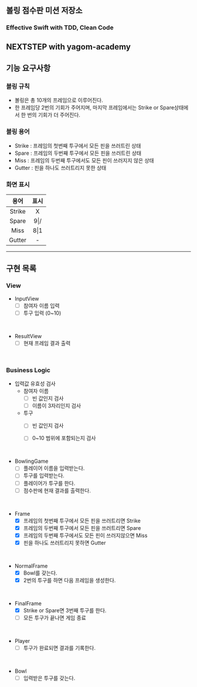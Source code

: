 ## 볼링 점수판 미션 저장소
### Effective Swift with TDD, Clean Code
NEXTSTEP with yagom-academy
---
## 기능 요구사항

### 볼링 규칙
- 볼링은 총 10개의 프레임으로 이루어진다.
- 한 프레임당 2번의 기회가 주어지며, 마지막 프레임에서는 Strike or Spare상태에서 한 번의 기회가 더 주어진다. 


### 볼링 용어
- Strike : 프레임의 첫번째 투구에서 모든 핀을 쓰러트린 상태
- Spare : 프레임의 두번째 투구에서 모든 핀을 쓰러트린 상태
- Miss : 프레임의 두번째 투구에서도 모든 핀이 쓰러지지 않은 상태
- Gutter : 핀을 하나도 쓰러트리지 못한 상태

### 화면 표시
| 용어 | 표시 |
|:---:|:---:|
| Strike | X |
| Spare | 9\|/ |
| Miss | 8\|1 |
| Gutter | - |


---

## 구현 목록
### View
- InputView
    - [ ] 참여자 이름 입력
    - [ ] 투구 입력 (0~10)

<br>

- ResultView
    - [ ] 현재 프레임 결과 출력

<br>

### Business Logic
 - 입력값 유효성 검사
    - 참여자 이름
        - [ ] 빈 값인지 검사
        - [ ] 이름이 3자리인지 검사

    - 투구
        - [ ] 빈 값인지 검사
        - [ ] 0~10 범위에 포함되는지 검사


<br>

- BowlingGame
    - [ ] 플레이어 이름을 입력받는다.
    - [ ] 투구를 입력받는다.
    - [ ] 플레이어가 투구를 한다.
    - [ ] 점수판에 현재 결과를 출력한다.

<br>

- Frame
    - [x] 프레임의 첫번째 투구에서 모든 핀을 쓰러트리면 Strike
    - [x] 프레임의 두번째 투구에서 모든 핀을 쓰러트리면 Spare
    - [x] 프레임의 두번째 투구에서도 모든 핀이 쓰러지않으면 Miss
    - [x] 핀을 하나도 쓰러트리지 못하면 Gutter

<br>

- NormalFrame
    - [x] Bowl를 갖는다.
    - [x] 2번의 투구를 하면 다음 프레임을 생성한다.

<br>

- FinalFrame
    - [x] Strike or Spare면 3번째 투구를 한다.
    - [ ] 모든 투구가 끝나면 게임 종료

<br>

- Player
    - [ ] 투구가 완료되면 결과를 기록한다.

<br>

- Bowl
    - [ ] 입력받은 투구를 갖는다.
